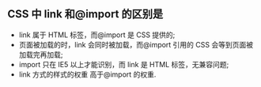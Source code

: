 ## CSS 中 link 和@import 的区别是

- link 属于 HTML 标签，而@import 是 CSS 提供的;
- 页面被加载的时，link 会同时被加载，而@import 引用的 CSS 会等到页面被加载完再加载;
- import 只在 IE5 以上才能识别，而 link 是 HTML 标签，无兼容问题;
- link 方式的样式的权重 高于@import 的权重.
